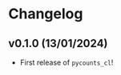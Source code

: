 # Changelog

<!--next-version-placeholder-->

## v0.1.0 (13/01/2024)

- First release of `pycounts_cl`!
